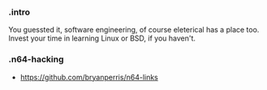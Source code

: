 ### .intro
You guessted it, software engineering, of course eleterical has a place too. Invest your time in learning Linux or BSD, if you haven't.

### .n64-hacking
* https://github.com/bryanperris/n64-links
